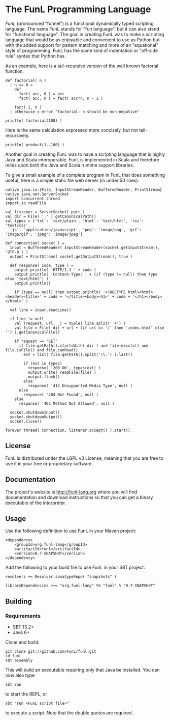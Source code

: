 # The FunL Programming Language

*FunL* (pronounced "funnel") is a functional dynamically typed scripting language. The name FunL stands for "fun language", but it can also stand for "functional language".  The goal in creating FunL was to make a scripting language that would be as enjoyable and convenient to use as Python but with the added support for pattern matching and more of an "equational" style of programming.  FunL has the same kind of indentation or "off-side rule" syntax that Python has.

As an example, here is a tail-recursive version of the well known factorial function.

    def factorial( n )
      | n >= 0 =
        def
          fact( acc, 0 ) = acc
          fact( acc, n ) = fact( acc*n, n - 1 )

        fact( 1, n )
      | otherwise = error "factorial: n should be non-negative"

    println( factorial(100) )

Here is the same calculation expressed more concisely, but not tail-recursively.

    println( product(1..100) )

Another goal in creating FunL was to have a scripting language that is highly Java and Scala interoperable.  FunL is implemented in Scala and therefore relies upon both the Java and Scala runtime support libraries.

To give a small example of a complete program in FunL that does something useful, here is a simple static file web server (in under 50 lines).

    native java.io.{File, InputStreamReader, BufferedReader, PrintStream}
    native java.net.ServerSocket
    import concurrent.thread
    import io.readFile

    val listener = ServerSocket( port )
    val dir = File( '.' ).getCanonicalPath()
    val types = {'txt': 'text/plain', 'html': 'text/html', 'css': 'text/css',
      'js': 'application/javascript', 'png': 'image/png', 'gif': 'image/gif', 'jpeg': 'image/jpeg'}

    def connection( socket ) =
      input = BufferedReader( InputStreamReader(socket.getInputStream(), 'UTF-8') )
      output = PrintStream( socket.getOutputStream(), true )

      def response( code, type ) =
        output.println( 'HTTP/1.1 ' + code )
        output.println( 'Content-Type: ' + (if (type != null) then type else 'text/html') )
        output.println()
        
        if (type == null) then output.println( '<!DOCTYPE html><html><header><title>' + code + '</title><body><h1>' + code + '</h1></body></html>' )

      val line = input.readLine()

      if line != null
        val (request, url, _) = tuple( line.split(' +') )
        val file = File( dir + url + (if url == '/' then 'index.html' else '') ).getCanonicalFile()

        if request == 'GET'
          if file.getPath().startsWith( dir ) and file.exists() and file.isFile() and file.canRead()
            ext = list( file.getPath().split('\\.') ).last()
            
            if (ext in types)
              response( '200 OK', types(ext) )
              output.write( readFile(file) )
              output.flush()
            else
              response( '415 Unsupported Media Type', null )
          else
            response( '404 Not Found', null )
        else
          response( '405 Method Not Allowed', null )

      socket.shutdownInput()
      socket.shutdownOutput()
      socket.close()

    forever thread( connection, listener.accept() ).start()

## License

FunL is distributed under the LGPL v3 License, meaning that you are free to use it in your free or proprietary software.


## Documentation

The project's website is <http://funl-lang.org> where you will find documentation and download instructions so that you can get a binary executable of the interpreter.


## Usage

Use the following definition to use FunL in your Maven project:

	<dependency>
		<groupId>org.funl-lang</groupId>
		<artifactId>funl</artifactId>
		<version>0.7-SNAPSHOT</version>
	</dependency>

Add the following to your build file to use FunL in your SBT project:

	resolvers += Resolver.sonatypeRepo( "snapshots" )

	libraryDependencies ++= "org.funl-lang" %% "funl" % "0.7-SNAPSHOT"


## Building

### Requirements

- SBT 13.2+
- Java 6+

Clone and build:

	git clone git://github.com/FunL/funl.git
	cd funl
	sbt assembly

This will build an executable requiring only that Java be installed.  You can now also type

	sbt run

to start the REPL, or

	sbt "run <FunL script file>"

to execute a script.  Note that the double quotes are required.
